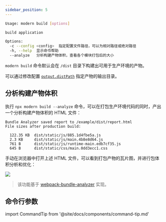 ```yaml
---
sidebar_position: 5
---
```


```bash
Usage: modern build [options]

build application

Options:
  -c --config <config>  指定配置文件路径，可以为相对路径或绝对路径
  -h, --help  显示命令帮助
  --analyze   分析构建产物体积，查看各个模块打包后的大小
```

`modern build` 命令默认会在 `/dist` 目录下构建出可用于生产环境的产物。

可以通过修改配置 [`output.distPath`](/docs/configure/app/output/dist-path) 指定产物的输出目录。

## 分析构建产物体积

执行 `npx modern build --analyze` 命令，可以在打包生产环境代码的同时，产出一个分析构建产物体积的 HTML 文件：

```
Bundle Analyzer saved report to /example/dist/report.html
File sizes after production build:

  122.35 KB  dist/static/js/885.1d4fbe5a.js
  2.3 KB     dist/static/js/main.4b8e8d64.js
  761 B      dist/static/js/runtime-main.edb7cf35.js
  645 B      dist/static/css/main.0dd3ecc1.css
```

手动在浏览器中打开上述 HTML 文件，可以看到打包产物的瓦片图，并进行包体积分析和优化：

<img src="https://lf3-static.bytednsdoc.com/obj/eden-cn/aphqeh7uhohpquloj/modern-js/mwa-build-analyze-8784f762c1ab0cb20935829d5f912c4c.png" />

> 该功能基于 [webpack-bundle-analyzer](https://github.com/webpack-contrib/webpack-bundle-analyzer) 实现。

## 命令行参数

import CommandTip from '@site/docs/components/command-tip.md'

<CommandTip />
